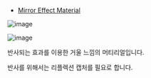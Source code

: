 * [Mirror Effect Material](https://www.youtube.com/watch?v=B-fbSiN3yB0)

![image](https://github.com/kbmhansungb/kbmhansungb.github.io/assets/56149613/02a2488e-0517-41f1-b468-ef2b05f8d0b6)

![image](https://github.com/kbmhansungb/kbmhansungb.github.io/assets/56149613/f6d34b48-6006-4cac-b62d-244fe1b1b381)

반사되는 효과를 이용한 거울 느낌의 머티리얼입니다.

반사를 위해서는 리플렉션 캡처를 필요로 합니다.
